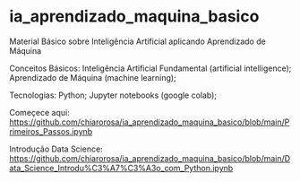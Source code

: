 # ia_aprendizado_maquina_basico
Material Básico sobre Inteligência Artificial aplicando Aprendizado de Máquina

Conceitos Básicos:
Inteligência Artificial Fundamental (artificial intelligence);
Aprendizado de Máquina (machine learning);

Tecnologias:
Python;
Jupyter notebooks (google colab);

Começece aqui:
https://github.com/chiarorosa/ia_aprendizado_maquina_basico/blob/main/Primeiros_Passos.ipynb

Introdução Data Science:
https://github.com/chiarorosa/ia_aprendizado_maquina_basico/blob/main/Data_Science_Introdu%C3%A7%C3%A3o_com_Python.ipynb
